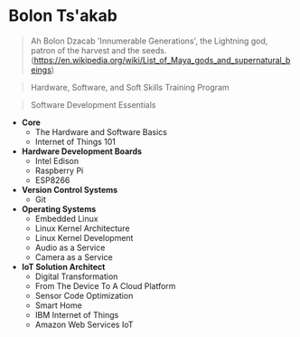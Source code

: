 # Bolon Ts'akab

> Ah Bolon Dzacab 'Innumerable Generations', the Lightning god, patron of the harvest and the seeds. (https://en.wikipedia.org/wiki/List_of_Maya_gods_and_supernatural_beings)

> Hardware, Software, and Soft Skills Training Program

> Software Development Essentials

- __Core__
  - The Hardware and Software Basics
  - Internet of Things 101
- __Hardware Development Boards__
  - Intel Edison
  - Raspberry Pi
  - ESP8266
- __Version Control Systems__
  - Git
- __Operating Systems__
  - Embedded Linux
  - Linux Kernel Architecture
  - Linux Kernel Development
  - Audio as a Service
  - Camera as a Service
- __IoT Solution Architect__
  - Digital Transformation
  - From The Device To A Cloud Platform
  - Sensor Code Optimization
  - Smart Home
  - IBM Internet of Things
  - Amazon Web Services IoT
